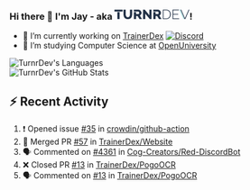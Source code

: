 ### Hi there 👋 I'm Jay - aka <img src="https://raw.githubusercontent.com/TurnrDev/TurnrDev/master/Logo/SVG/TurnrDev_Logo_Dark%20Blue%20%26%20Teal.svg" alt="TurnrDev" height="17.5px">!

- 🔭 I’m currently working on [TrainerDex](https://www.github.com/TrainerDex) [![Discord](https://discordapp.com/api/v6/guilds/364313717720219651/widget.png?style=shield)](http://discord.trainerdex.co.uk/)
- 🤔 I’m studying Computer Science at [OpenUniversity](http://www.open.ac.uk/courses/computing-it/degrees/bsc-computing-it-software-q62-soft)

![TurnrDev's Languages](https://github-readme-stats.vercel.app/api/top-langs/?username=TurnrDev&layout=compact&hide_border=true&title_color=1fa6aa&text_color=233247)
<br>
![TurnrDev's GitHub Stats](https://github-readme-stats.vercel.app/api?username=TurnrDev&show_icons=true&hide_border=true&count_private=true&include_all_commits=true&icon_color=1fa6aa&title_color=1fa6aa&text_color=233247)
<br>

## :zap: Recent Activity

<!--START_SECTION:activity-->
1. ❗️ Opened issue [#35](https://github.com/crowdin/github-action/issues/35) in [crowdin/github-action](https://github.com/crowdin/github-action)
2. 🎉 Merged PR [#57](https://github.com/TrainerDex/Website/pull/57) in [TrainerDex/Website](https://github.com/TrainerDex/Website)
3. 🗣 Commented on [#4361](https://github.com/Cog-Creators/Red-DiscordBot/issues/4361) in [Cog-Creators/Red-DiscordBot](https://github.com/Cog-Creators/Red-DiscordBot)
4. ❌ Closed PR [#13](https://github.com/TrainerDex/PogoOCR/pull/13) in [TrainerDex/PogoOCR](https://github.com/TrainerDex/PogoOCR)
5. 🗣 Commented on [#13](https://github.com/TrainerDex/PogoOCR/issues/13) in [TrainerDex/PogoOCR](https://github.com/TrainerDex/PogoOCR)
<!--END_SECTION:activity-->
